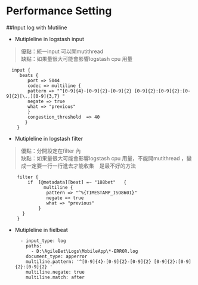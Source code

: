 # Performance Setting


##Input log with Mutiline

*  Mutipleline in logstash input   

>優點：統一input 可以開mutithread      
>缺點：如果量很大可能會影響logstash cpu 用量 

      input {
         beats {
            port => 5044
            codec => multiline {
            pattern => "^[0-9]{4}-[0-9]{2}-[0-9]{2} [0-9]{2}:[0-9]{2}:[0-9]{2}[\.,][0-9]{3,7} "
            negate => true
            what => "previous"
            }
            congestion_threshold  => 40
           }
        }


* Mutipleline in logstash filter 

>優點：分開設定在filter 內   
>缺點：如果量很大可能會影響logstash cpu 用量，不能開mutithread ，變成一定要一行一行進去才能收集　是最不好的方法　　　　

        filter {
            if  [@metadata][beat] =~ "188bet"   {
                  multiline {
                   pattern => "^%{TIMESTAMP_ISO8601}"
                   negate => true
                   what => "previous"
                }
          }
        }
* Mutipleline in fielbeat

        - input_type: log
          paths:
            - D:\AgileBet\Logs\MobileApp\*-ERROR.log
          document_type: apperror	  
          multiline.pattern: '^[0-9]{4}-[0-9]{2}-[0-9]{2} [0-9]{2}:[0-9]{2}:[0-9]{2} '
          multiline.negate: true
          multiline.match: after
